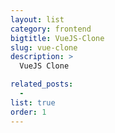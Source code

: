 ```yaml
---
layout: list
category: frontend
bigtitle: VueJS-Clone
slug: vue-clone
description: >
  VueJS Clone

related_posts:
  -
list: true
order: 1
---
```

